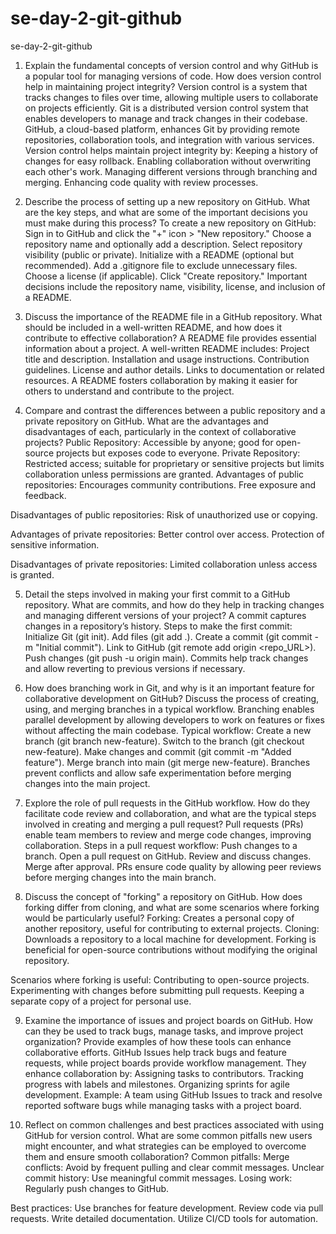 # se-day-2-git-github
se-day-2-git-github
1. Explain the fundamental concepts of version control and why GitHub is a popular tool for managing versions of code. How does version control help in maintaining project integrity?
Version control is a system that tracks changes to files over time, allowing multiple users to collaborate on projects efficiently. Git is a distributed version control system that enables developers to manage and track changes in their codebase. GitHub, a cloud-based platform, enhances Git by providing remote repositories, collaboration tools, and integration with various services.
Version control helps maintain project integrity by:
Keeping a history of changes for easy rollback.
Enabling collaboration without overwriting each other's work.
Managing different versions through branching and merging.
Enhancing code quality with review processes.

2. Describe the process of setting up a new repository on GitHub. What are the key steps, and what are some of the important decisions you must make during this process?
To create a new repository on GitHub:
Sign in to GitHub and click the "+" icon > "New repository."
Choose a repository name and optionally add a description.
Select repository visibility (public or private).
Initialize with a README (optional but recommended).
Add a .gitignore file to exclude unnecessary files.
Choose a license (if applicable).
Click "Create repository."
Important decisions include the repository name, visibility, license, and inclusion of a README.

3. Discuss the importance of the README file in a GitHub repository. What should be included in a well-written README, and how does it contribute to effective collaboration?
A README file provides essential information about a project. A well-written README includes:
Project title and description.
Installation and usage instructions.
Contribution guidelines.
License and author details.
Links to documentation or related resources.
A README fosters collaboration by making it easier for others to understand and contribute to the project.

4. Compare and contrast the differences between a public repository and a private repository on GitHub. What are the advantages and disadvantages of each, particularly in the context of collaborative projects?
Public Repository: Accessible by anyone; good for open-source projects but exposes code to everyone.
Private Repository: Restricted access; suitable for proprietary or sensitive projects but limits collaboration unless permissions are granted.
Advantages of public repositories:
Encourages community contributions.
Free exposure and feedback.

Disadvantages of public repositories:
Risk of unauthorized use or copying.

Advantages of private repositories:
Better control over access.
Protection of sensitive information.

Disadvantages of private repositories:
Limited collaboration unless access is granted.

5. Detail the steps involved in making your first commit to a GitHub repository. What are commits, and how do they help in tracking changes and managing different versions of your project?
A commit captures changes in a repository’s history. Steps to make the first commit:
Initialize Git (git init).
Add files (git add .).
Create a commit (git commit -m "Initial commit").
Link to GitHub (git remote add origin <repo_URL>).
Push changes (git push -u origin main).
Commits help track changes and allow reverting to previous versions if necessary.

6. How does branching work in Git, and why is it an important feature for collaborative development on GitHub? Discuss the process of creating, using, and merging branches in a typical workflow.
Branching enables parallel development by allowing developers to work on features or fixes without affecting the main codebase.
Typical workflow:
Create a new branch (git branch new-feature).
Switch to the branch (git checkout new-feature).
Make changes and commit (git commit -m "Added feature").
Merge branch into main (git merge new-feature).
Branches prevent conflicts and allow safe experimentation before merging changes into the main project.

7. Explore the role of pull requests in the GitHub workflow. How do they facilitate code review and collaboration, and what are the typical steps involved in creating and merging a pull request?
Pull requests (PRs) enable team members to review and merge code changes, improving collaboration.
Steps in a pull request workflow:
Push changes to a branch.
Open a pull request on GitHub.
Review and discuss changes.
Merge after approval.
PRs ensure code quality by allowing peer reviews before merging changes into the main branch.

8. Discuss the concept of "forking" a repository on GitHub. How does forking differ from cloning, and what are some scenarios where forking would be particularly useful?
Forking: Creates a personal copy of another repository, useful for contributing to external projects.
Cloning: Downloads a repository to a local machine for development.
Forking is beneficial for open-source contributions without modifying the original repository.

Scenarios where forking is useful:
Contributing to open-source projects.
Experimenting with changes before submitting pull requests.
Keeping a separate copy of a project for personal use.

9. Examine the importance of issues and project boards on GitHub. How can they be used to track bugs, manage tasks, and improve project organization? Provide examples of how these tools can enhance collaborative efforts.
GitHub Issues help track bugs and feature requests, while project boards provide workflow management.
They enhance collaboration by:
Assigning tasks to contributors.
Tracking progress with labels and milestones.
Organizing sprints for agile development.
Example: A team using GitHub Issues to track and resolve reported software bugs while managing tasks with a project board.

10. Reflect on common challenges and best practices associated with using GitHub for version control. What are some common pitfalls new users might encounter, and what strategies can be employed to overcome them and ensure smooth collaboration?
Common pitfalls:
Merge conflicts: Avoid by frequent pulling and clear commit messages.
Unclear commit history: Use meaningful commit messages.
Losing work: Regularly push changes to GitHub.

Best practices:
Use branches for feature development.
Review code via pull requests.
Write detailed documentation.
Utilize CI/CD tools for automation.
